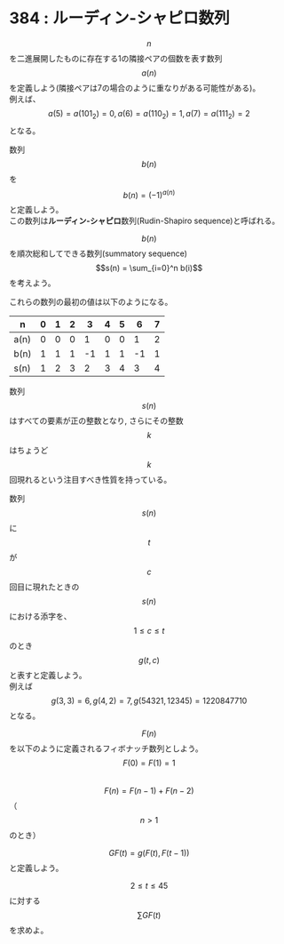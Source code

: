# 384 : ルーディン-シャピロ数列

$$n$$を二進展開したものに存在する1の隣接ペアの個数を表す数列$$a(n)$$を定義しよう(隣接ペアは7の場合のように重なりがある可能性がある)。\
&#x20;例えば、$$a(5) = a(101_2) = 0, a(6) = a(110_2) = 1, a(7) = a(111_2) = 2$$となる。

数列$$b(n)$$を$$b(n) = (-1)^{a(n)}$$と定義しよう。\
&#x20;この数列は**ルーディン-シャピロ**数列(Rudin-Shapiro sequence)と呼ばれる。

$$b(n)$$を順次総和してできる数列(summatory sequence)$$s(n) = \sum_{i=0}^n b(i)$$を考えよう。

これらの数列の最初の値は以下のようになる。

| n    | 0 | 1 | 2 | 3  | 4 | 5 | 6  | 7 |
| ---- | - | - | - | -- | - | - | -- | - |
| a(n) | 0 | 0 | 0 | 1  | 0 | 0 | 1  | 2 |
| b(n) | 1 | 1 | 1 | -1 | 1 | 1 | -1 | 1 |
| s(n) | 1 | 2 | 3 | 2  | 3 | 4 | 3  | 4 |

数列$$s(n)$$はすべての要素が正の整数となり, さらにその整数$$k$$はちょうど$$k$$回現れるという注目すべき性質を持っている。

数列$$s(n)$$に$$t$$が$$c$$回目に現れたときの$$s(n)$$における添字を、$$1 \leq c \leq t$$のとき$$g(t,c)$$と表すと定義しよう。\
&#x20;例えば$$g(3,3) = 6, g(4,2) = 7, g(54321,12345) = 1220847710$$となる。

$$F(n)$$を以下のように定義されるフィボナッチ数列としよう。\
$$F(0)=F(1)=1$$\
$$F(n)=F(n-1)+F(n-2)$$（$$n>1$$のとき）

$$GF(t)=g(F(t),F(t-1))$$と定義しよう。

$$2 ≤ t ≤ 45$$に対する$$\sum GF(t)$$を求めよ。

